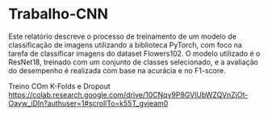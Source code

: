 # Trabalho-CNN
Este relatório descreve o processo de treinamento de um modelo de classificação de imagens utilizando a biblioteca PyTorch, com foco na tarefa de classificar imagens do dataset Flowers102. O modelo utilizado é o ResNet18, treinado com um conjunto de classes selecionado, e a avaliação do desempenho é realizada com base na acurácia e no F1-score.

Treino COm K-Folds e Dropout
https://colab.research.google.com/drive/10CNqv9P8GVlUbWZQVnZjOt-Oayw_iDIn?authuser=1#scrollTo=k55T_gvieam0
